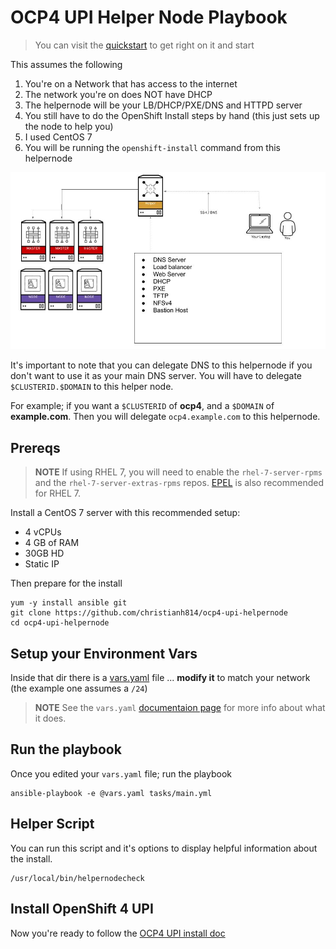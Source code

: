# OCP4 UPI Helper Node Playbook

> You can visit the [quickstart](docs/quickstart.md) to get right on it and start

This assumes the following

1. You're on a Network that has access to the internet
2. The network you're on does NOT have DHCP
3. The helpernode will be your LB/DHCP/PXE/DNS and HTTPD server
4. You still have to do the OpenShift Install steps by hand (this just sets up the node to help you)
5. I used CentOS 7
6. You will be running the `openshift-install` command from this helpernode

![helpernode](docs/images/hn.jpg)


It's important to note that you can delegate DNS to this helpernode if you don't want to use it as your main DNS server. You will have to delegate `$CLUSTERID.$DOMAIN` to this helper node.

For example; if you want a `$CLUSTERID` of **ocp4**, and a `$DOMAIN` of **example.com**. Then you will delegate `ocp4.example.com` to this helpernode.

## Prereqs

> **NOTE** If using RHEL 7, you will need to enable the `rhel-7-server-rpms` and the `rhel-7-server-extras-rpms` repos. [EPEL](https://fedoraproject.org/wiki/EPEL) is also recommended for RHEL 7.

Install a CentOS 7 server with this recommended setup:

* 4 vCPUs
* 4 GB of RAM
* 30GB HD
* Static IP

Then prepare for the install

```
yum -y install ansible git
git clone https://github.com/christianh814/ocp4-upi-helpernode
cd ocp4-upi-helpernode
```

## Setup your Environment Vars

Inside that dir there is a [vars.yaml](docs/examples/vars.yaml) file ... **__modify it__** to match your network (the example one assumes a `/24`)

> **NOTE** See the `vars.yaml` [documentaion page](docs/vars-doc.md) for more info about what it does.


## Run the playbook

Once you edited your `vars.yaml` file; run the playbook

```
ansible-playbook -e @vars.yaml tasks/main.yml
```

## Helper Script

You can run this script and it's options to display helpful information about the install.

```
/usr/local/bin/helpernodecheck
```

## Install OpenShift 4 UPI

Now you're ready to follow the [OCP4 UPI install doc](https://docs.openshift.com/container-platform/4.2/installing/installing_bare_metal/installing-bare-metal.html#ssh-agent-using_installing-bare-metal)


